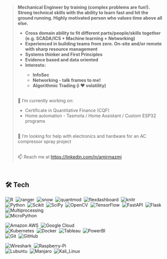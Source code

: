 > <b>Mechanical Engineer by training (complex problems are fun!). Strong technical skills with the ability to learn fast and hit the ground running. Highly motivated person who values time above all else.
> <ul>
>   <li>Cross domain ability to fit different parts/people/skills together (e.g. SCADA/ICS + Machine learning + Networking)</li>
>   <li>Experienced in building teams from zero. On-site and/or remote with sharp resource management</li>
>   <li>Systems thinker and First Principles</li>
>   <li>Evidence based and data oriented</li>
>   <li>Interests:</li> 
>         <ul>
>           <li>InfoSec</li>
>           <li>Networking - talk frames to me!</li>
>           <li>Algorithmic Trading (i &#10084 volatility)</li>
>         </ul>  
> </ul>
> </b>
><br>
>🔭 I’m currently working on:
>   <ul>
>     <li>Certificate in Quantitative Finance (CQF)</li>
>     <li>Home automation - Tasmota / Home Assistant / Custom ESP32 programs</li>
>   </ul>
>
><br> 🤔 I’m looking for help with electronics and hardware for an AC compressor spray project 
> 
><br> 📫 Reach me at https://linkedin.com/in/amirmazmi
>
 




<br>
    

## 🛠️ Tech
![R](https://img.shields.io/badge/-R-555?style=flat&logo=R)&nbsp;
![ranger](https://img.shields.io/badge/-Ranger-555?style=flat)&nbsp;
![snow](https://img.shields.io/badge/-Snow-555?style=flat)&nbsp;
![quantmod](https://img.shields.io/badge/-Quantmod-555?style=flat)&nbsp;
![flexdashboard](https://img.shields.io/badge/-Flexdashboard-555?style=flat)&nbsp;
![knitr](https://img.shields.io/badge/-knitr-555?style=flat)&nbsp;\
![Python](https://img.shields.io/badge/-Python-555?style=flat&logo=python)&nbsp;
![Scikit](https://img.shields.io/badge/-ScikitLearn-555?style=flat&logo=scikit-learn)&nbsp;
![SciPy](https://img.shields.io/badge/-SciPy-555?style=flat&logo=scipy)&nbsp;
![OpenCV](https://img.shields.io/badge/-OpenCV-555?style=flat&logo=opencv)&nbsp;
![TensorFlow](https://img.shields.io/badge/-TensorFlow-555?style=flat&logo=tensorflow)&nbsp;
![FastAPI](https://img.shields.io/badge/-FastAPI-555?style=flat&logo=fastapi)&nbsp;
![Flask](https://img.shields.io/badge/-Flask-555?style=flat&logo=flask)&nbsp;
![Multiprocessing](https://img.shields.io/badge/-multiprocessing-555?style=flat)&nbsp;\
![MicroPython](https://img.shields.io/badge/-MicroPython-555?style=flat&logo=micropython)&nbsp;


![Amazon AWS](https://img.shields.io/badge/-Amazon%20AWS-555?style=flat&logo=amazonaws)&nbsp;
![Google Cloud](https://img.shields.io/badge/-Google%20Cloud-555?style=flat&logo=googlecloud)&nbsp;\
![Kubernetes](https://img.shields.io/badge/-Kubernetes-555?style=flat&logo=kubernetes)&nbsp;
![Docker](https://img.shields.io/badge/-Docker-555?style=flat&logo=Docker)&nbsp;
![Tableau](https://img.shields.io/badge/-Tableau-555?style=flat&logo=tableau)&nbsp;
![PowerBI](https://img.shields.io/badge/-PowerBI-555?style=flat&logo=powerbi)&nbsp;\
![Git](https://img.shields.io/badge/-Git-555?style=flat&logo=git)&nbsp;
![GitHub](https://img.shields.io/badge/-GitHub-555?style=flat&logo=github)&nbsp;

![Wireshark](https://img.shields.io/badge/-Wireshark-555?style=flat&logo=wireshark)&nbsp;
![Raspberry-Pi](https://img.shields.io/badge/-RaspberryPi-555?style=flat&logo=raspberrypi)&nbsp;\
![Lubuntu](https://img.shields.io/badge/-Lubuntu-555?style=flat&logo=Lubuntu)&nbsp;
![Manjaro](https://img.shields.io/badge/-Manjaro-555?style=flat&logo=manjaro)&nbsp;
![Kali_Linux](https://img.shields.io/badge/-Kali%20Linux-555?style=flat&logo=kalilinux)&nbsp;

<!-- 
Icons - https://github.com/simple-icons/simple-icons/blob/develop/slugs.md 
-->



<!--
**amirmazmi/amirmazmi** is a ✨ _special_ ✨ repository because its `README.md` (this file) appears on your GitHub profile.
- 🔭 I’m currently working on ...
- 🌱 I’m currently learning ...
- 👯 I’m looking to collaborate on ...
- 🤔 I’m looking for help with ...
- 💬 Ask me about ...
- 📫 How to reach me: ...
- 😄 Pronouns: ...
- ⚡ Fun fact: ...
-->


  
